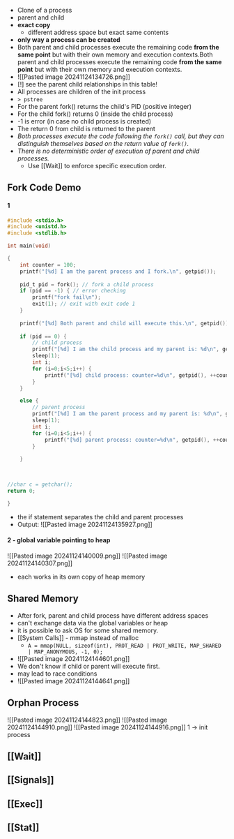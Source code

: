 - Clone of a process
- parent and child 
- **exact copy**
	- different address space but exact same contents
- **only way a process can be created**
- Both parent and child processes execute the remaining code **from the same point** but with their own memory and execution contexts.Both parent and child processes execute the remaining code **from the same point** but with their own memory and execution contexts.
- ![[Pasted image 20241124134726.png]]
- [!] see the parent child relationships in this table!
- All processes are children of the init process
- `> pstree`
- For the parent fork() returns the child's PID (positive integer)
- For the child fork() returns 0 (inside the child process)
- -1 is error (in case no child process is created)
- The return 0 from child is returned to the parent
- *Both processes execute the code following the `fork()` call, but they can distinguish themselves based on the return value of `fork()`.*
- *There is no deterministic order of execution of parent and child processes.*
	- Use [[Wait]] to enforce specific execution order.
## Fork Code Demo

#### 1

```c
#include <stdio.h>
#include <unistd.h>
#include <stdlib.h>

int main(void)

{
	int counter = 100;
	printf("[%d] I am the parent process and I fork.\n", getpid());
	
	pid_t pid = fork(); // fork a child process
	if (pid == -1) { // error checking
		printf("fork fail\n");
		exit(1); // exit with exit code 1
	}
	
	printf("[%d] Both parent and child will execute this.\n", getpid()); -> since code is copied exactly.
	
	if (pid == 0) {
		// child process
		printf("[%d] I am the child process and my parent is: %d\n", getpid(), getppid());
		sleep(1);
		int i;
		for (i=0;i<5;i++) {
			printf("[%d] child process: counter=%d\n", getpid(), ++counter);
		}
	}

	else {
		// parent process
		printf("[%d] I am the parent process and my parent is: %d\n", getpid(), getppid());
		sleep(1);
		int i;
		for (i=0;i<5;i++) {
			printf("[%d] parent process: counter=%d\n", getpid(), ++counter);
		}
	
	}

  

//char c = getchar();
return 0;

}
```

- the if statement separates the child and parent processes
- Output:
	![[Pasted image 20241124135927.png]]

#### 2 - global variable pointing to heap
![[Pasted image 20241124140009.png]]
 ![[Pasted image 20241124140307.png]]
- each works in its own copy of heap memory


## Shared Memory
- After fork, parent and child process have different address spaces
- can't exchange data via the global variables or heap
- it is possible to ask OS for some shared memory.
- [[System Calls]] - mmap instead of malloc
	- `A = mmap(NULL, sizeof(int), PROT_READ | PROT_WRITE, MAP_SHARED | MAP_ANONYMOUS, -1, 0);`
- ![[Pasted image 20241124144601.png]]
- We don't know if child or parent will execute first.
- may lead to race conditions
- ![[Pasted image 20241124144641.png]]

## Orphan Process
![[Pasted image 20241124144823.png]]
![[Pasted image 20241124144910.png]]
![[Pasted image 20241124144916.png]]
1 -> init process
## [[Wait]]

## [[Signals]]

## [[Exec]]

## [[Stat]]
